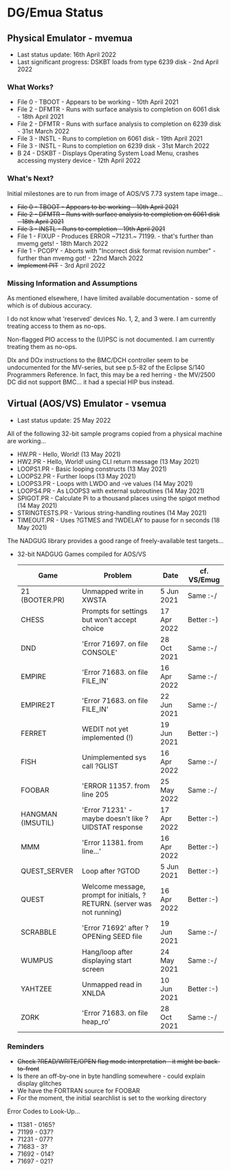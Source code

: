 # DG/Emua Status

## Physical Emulator - mvemua

* Last status update: 16th April 2022
* Last significant progress: DSKBT loads from type 6239 disk - 2nd April 2022

### What Works?
* File 0 - TBOOT - Appears to be working - 10th April 2021
* File 2 - DFMTR - Runs with surface analysis to completion on 6061 disk - 18th April 2021
* File 2 - DFMTR - Runs with surface analysis to completion on 6239 disk - 31st March 2022
* File 3 - INSTL - Runs to completion on 6061 disk - 19th April 2021
* File 3 - INSTL - Runs to completion on 6239 disk - 31st March 2022
* B 24   - DSKBT - Displays Operating System Load Menu, crashes accessing mystery device - 12th April 2022
  
### What's Next?
Initial milestones are to run from image of AOS/VS 7.73 system tape image...
* ~~File 0 - TBOOT - Appears to be working - 10th April 2021~~
* ~~File 2 - DFMTR - Runs with surface analysis to completion on 6061 disk - 18th April 2021~~
* ~~File 3 - INSTL - Runs to completion - 19th April 2021~~
* File 1 - FIXUP - Produces ERROR ~71231.~ 71199. - that's further than mvemg gets! - 18th March 2022
* File 1 - PCOPY - Aborts with "Incorrect disk format revision number" - further than mvemg got! - 22nd March 2022
* ~~Implement PIT~~ - 3rd April 2022

### Missing Information and Assumptions
As mentioned elsewhere, I have limited available documentation - some of which is of dubious accuracy.

I do not know what 'reserved' devices No. 1, 2, and 3 were.  I am currently treating access to them as no-ops.

Non-flagged PIO access to the (U)PSC is not documented.  I am currently treating them as no-ops.

DIx and DOx instructions to the BMC/DCH controller seem to be undocumented for the MV-series, but see p.5-82 of the Eclipse S/140 Programmers Reference.  In fact, this may be a red herring - the MV/2500 DC did not support BMC... it had a special HIP bus instead.

## Virtual (AOS/VS) Emulator - vsemua

* Last status update: 25 May 2022
  
All of the following 32-bit sample programs copied from a physical machine are working...
* HW.PR - Hello, World! (13 May 2021)
* HW2.PR - Hello, World! using CLI return message (13 May 2021)
* LOOPS1.PR - Basic looping constructs (13 May 2021)
* LOOPS2.PR - Further loops (13 May 2021)
* LOOPS3.PR - Loops with LWDO and -ve values (14 May 2021)
* LOOPS4.PR - As LOOPS3 with external subroutines (14 May 2021)
* SPIGOT.PR - Calculate Pi to a thousand places using the spigot method (14 May 2021)
* STRINGTESTS.PR - Various string-handling routines (14 May 2021)
* TIMEOUT.PR - Uses ?GTMES and ?WDELAY to pause for n seconds (18 May 2021)

The NADGUG library provides a good range of freely-available test targets...
  
* 32-bit NADGUG Games compiled for AOS/VS

  |    Game           |   Problem                                             |   Date      | cf. VS/Emug |
  |-------------------|-------------------------------------------------------|-------------|-------------|
  | 21 (BOOTER.PR)    | Unmapped write in XWSTA                               |  5 Jun 2021 | Same   :-/ | 
  | CHESS             | Prompts for settings but won't accept choice          | 17 Apr 2022 | Better :-) |
  | DND               | 'Error 71697. on file CONSOLE'                        | 28 Oct 2021 | Same   :-/ |
  | EMPIRE            | 'Error 71683. on file FILE_IN'                        | 16 Apr 2022 | Same   :-/ |
  | EMPIRE2T          | 'Error 71683. on file FILE_IN'                        | 22 Jun 2021 | Same   :-/ |
  | FERRET            | WEDIT not yet implemented (!)                         | 19 Jun 2021 | Better :-) |
  | FISH              | Unimplemented sys call ?GLIST                         | 16 Apr 2022 | Same   :-/ |
  | FOOBAR            | 'ERROR 11357. from line 205                           | 25 May 2022 | Same   :-/ |
  | HANGMAN (IMSUTIL) | 'Error 71231' - maybe doesn't like ?UIDSTAT response  | 17 Apr 2022 | Better :-) | 
  | MMM               | 'Error 11381. from line...'                           | 16 Apr 2022 | Better :-) |
  | QUEST_SERVER      | Loop after ?GTOD                                      |  5 Jun 2021 | Better :-) |
  | QUEST             | Welcome message, prompt for initials, ?RETURN. (server was not running) | 16 Apr 2022 | Better :-) |
  | SCRABBLE          | 'Error 71692' after ?OPENing SEED file                | 19 Jun 2021 | Same   :-/ |
  | WUMPUS            | Hang/loop after displaying start screen               | 24 May 2021 | Same   :-/ | 
  | YAHTZEE           | Unmapped read in XNLDA                                | 10 Jun 2021 | Better :-) |
  | ZORK              | 'Error 71683. on file heap_ro'                        | 28 Oct 2021 | Same   :-/ |
  
### Reminders
* ~~Check ?READ/WRITE/OPEN flag mode interpretation - it might be back-to-front~~
* Is there an off-by-one in byte handling somewhere - could explain display glitches
* We have the FORTRAN source for FOOBAR
* For the moment, the initial searchlist is set to the working directory

Error Codes to Look-Up...
* 11381 - 0165?
* 71199 - 037?
* 71231 - 077?
* 71683 - 3?
* 71692 - 014?
* 71697 - 021?

